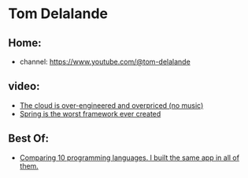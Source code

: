 # Tom Delalande
## Home:
- channel: https://www.youtube.com/@tom-delalande

## video:
- [The cloud is over-engineered and overpriced (no music)](https://youtu.be/jFrGhodqC08)
- [Spring is the worst framework ever created](https://youtu.be/lsyZj6LBvVA)

## Best Of:
- [Comparing 10 programming languages. I built the same app in all of them.](https://youtu.be/-MbTj8DGOP0)
